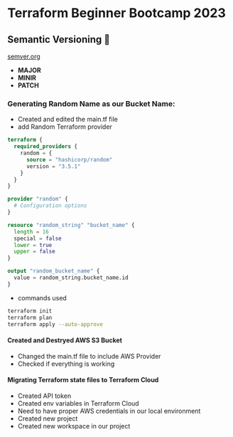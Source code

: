 # Terraform Beginner Bootcamp 2023

## Semantic Versioning :mage:

[semver.org](https://semver.org/)
- **MAJOR**
- **MINIR**
- **PATCH**


### Generating Random Name as our Bucket Name:

- Created and edited the main.tf file
- add Random Terraform provider

```terraform
terraform {
  required_providers {
    random = {
      source = "hashicorp/random"
      version = "3.5.1"
    }
  }
}

provider "random" {
  # Configuration options
}

resource "random_string" "bucket_name" {
  length = 16
  special = false
  lower = true
  upper = false
}

output "random_bucket_name" {
  value = random_string.bucket_name.id
}
```

- commands used

```bash
terraform init
terraform plan
terraform apply --auto-approve
```


#### Created and Destryed AWS S3 Bucket

- Changed the main.tf file to include AWS Provider
- Checked if everything is working


#### Migrating Terraform state files to Terraform Cloud
- Created API token
- Created env variables in Terraform Cloud
- Need to have proper AWS credentials in our local environment
- Created new project
- Created new workspace in our project